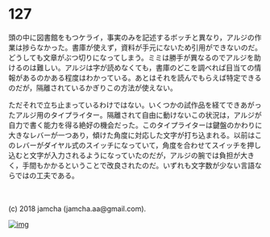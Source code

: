 # 127

頭の中に図書館をもつケライ，事実のみを記述するボッチと異なり，アルジの作業は捗らなかった。書庫が使えず，資料が手元にないため引用ができないのだ。どうしても文章がぶつ切りになってしまう。ミミは勝手が異なるのでアルジを助けるのは難しい。アルジは字が読めなくても，書庫のどこを調べれば目当ての情報があるのかある程度はわかっている。あとはそれを読んでもらえば特定できるのだが，隔離されているかぎりこの方法が使えない。  

ただそれで立ち止まっているわけではない。いくつかの試作品を経てできあがったアルジ用のタイプライター。隔離されて自由に動けないこの状況は，アルジが自力で書く能力を得る絶好の機会だった。このタイプライターは鍵盤のかわりに大きなレバーが一つあり，傾けた角度に対応した文字が打ち込まれる。以前はこのレバーがダイヤル式のスイッチになっていて，角度を合わせてスイッチを押し込むと文字が入力されるようになっていたのだが，アルジの腕では負担が大きく，手間もかかるということで改良されたのだ。いずれも文字数が少ない言語ならではの工夫である。  

<br>  
<br>  
(c) 2018 jamcha (jamcha.aa@gmail.com).  

[![img](http://i.creativecommons.org/l/by-nc-sa/4.0/88x31.png)](http://creativecommons.org/licenses/by-nc-sa/4.0/deed)